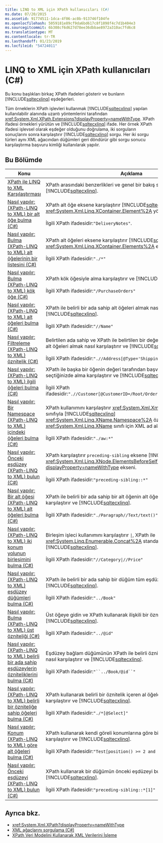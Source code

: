 ```yaml
---
title: LINQ to XML için XPath kullanıcıları (C#)
ms.date: 07/20/2015
ms.assetid: 91774511-1dca-4f06-ac0b-913746f104fe
ms.openlocfilehash: 5059181e89cf9da6bd617c8f1898f4c7d1b404e3
ms.sourcegitcommit: 6b308cf6d627d78ee36dbbae8972a310ac7fd6c8
ms.translationtype: MT
ms.contentlocale: tr-TR
ms.lasthandoff: 01/23/2019
ms.locfileid: "54724011"
---
```

# <a name="linq-to-xml-for-xpath-users-c"></a>LINQ to XML için XPath kullanıcıları (C#)
Bu konu başlıkları birkaç XPath ifadeleri gösterir ve bunların [!INCLUDE[sqltecxlinq](~/includes/sqltecxlinq-md.md)] eşdeğerleri.  
  
 Tüm örneklerin XPath işlevleri kullanmak [!INCLUDE[sqltecxlinq](~/includes/sqltecxlinq-md.md)] yapılan kullanılabilir alanında uzantı yöntemlerini tarafından <xref:System.Xml.XPath.Extensions?displayProperty=nameWithType>. XPath ifadesi örnekleri yürütün ve [!INCLUDE[sqltecxlinq](~/includes/sqltecxlinq-md.md)] ifade. Her örnek XPath ifadesi işlevsel olarak eşdeğer olduğunu doğrulama, iki sorguların sonuçlarını sonra karşılaştırır [!INCLUDE[sqltecxlinq](~/includes/sqltecxlinq-md.md)] sorgu. Her iki sorgu türleri aynı XML ağacından düğümleri geri döndürür gibi sorgu sonucu karşılaştırma başvuru kimliği kullanılarak yapılır.  
  
## <a name="in-this-section"></a>Bu Bölümde  
  
|Konu|Açıklama|  
|-----------|-----------------|  
|[XPath ile LINQ to XML Karşılaştırması](../../../../csharp/programming-guide/concepts/linq/comparison-of-xpath-and-linq-to-xml.md)|XPath arasındaki benzerlikleri ve genel bir bakış sağlar ve [!INCLUDE[sqltecxlinq](~/includes/sqltecxlinq-md.md)].|  
|[Nasıl yapılır: (XPath-LINQ to XML) bir alt öğe bulma (C#)](../../../../csharp/programming-guide/concepts/linq/how-to-find-a-child-element-xpath-linq-to-xml.md)|XPath alt öğe eksene karşılaştırır [!INCLUDE[sqltecxlinq](~/includes/sqltecxlinq-md.md)] <xref:System.Xml.Linq.XContainer.Element%2A> yöntemi.<br /><br /> İlgili XPath ifadesidir:`"DeliveryNotes"`.|  
|[Nasıl yapılır: Bulma (XPath-LINQ to XML) alt öğelerinin bir listesini (C#)](../../../../csharp/programming-guide/concepts/linq/how-to-find-a-list-of-child-elements-xpath-linq-to-xml.md)|XPath alt öğeleri eksene karşılaştırır [!INCLUDE[sqltecxlinq](~/includes/sqltecxlinq-md.md)] <xref:System.Xml.Linq.XContainer.Elements%2A> ekseni.<br /><br /> İlgili XPath ifadesidir:`"./*"`|  
|[Nasıl yapılır: Bulma (XPath-LINQ to XML) kök öğe (C#)](../../../../csharp/programming-guide/concepts/linq/how-to-find-the-root-element-xpath-linq-to-xml.md)|XPath kök öğesiyle alma karşılaştırır ve [!INCLUDE[sqltecxlinq](~/includes/sqltecxlinq-md.md)].<br /><br /> İlgili XPath ifadesidir:`"/PurchaseOrders"`|  
|[Nasıl yapılır: (XPath-LINQ to XML) alt öğeleri bulma (C#)](../../../../csharp/programming-guide/concepts/linq/how-to-find-descendant-elements-xpath-linq-to-xml.md)|XPath ile belirli bir ada sahip alt öğeleri almak nasıl karşılaştırır ve [!INCLUDE[sqltecxlinq](~/includes/sqltecxlinq-md.md)].<br /><br /> İlgili XPath ifadesidir:`"//Name"`|  
|[Nasıl yapılır: Filtreleme (XPath-LINQ to XML) öznitelik (C#)](../../../../csharp/programming-guide/concepts/linq/how-to-filter-on-an-attribute-xpath-linq-to-xml.md)|Belirtilen ada sahip ve XPath ile belirtilen bir değere sahip bir öznitelik ile alt öğeleri almak nasıl karşılaştırır ve [!INCLUDE[sqltecxlinq](~/includes/sqltecxlinq-md.md)].<br /><br /> İlgili XPath ifadesidir:`".//Address[@Type='Shipping']"`|  
|[Nasıl yapılır: (XPath-LINQ to XML) ilgili öğeleri bulma (C#)](../../../../csharp/programming-guide/concepts/linq/how-to-find-related-elements-xpath-linq-to-xml.md)|XPath ile başka bir öğenin değeri tarafından başvurulan öznitelik bir öğe seçtiğinizde alma karşılaştırır ve [!INCLUDE[sqltecxlinq](~/includes/sqltecxlinq-md.md)].<br /><br /> İlgili XPath ifadesidir:`".//Customer[@CustomerID=/Root/Orders/Order[12]/CustomerID]"`|  
|[Nasıl yapılır: Bir Namespace (XPath-LINQ to XML) içindeki öğeleri bulma (C#)](../../../../csharp/programming-guide/concepts/linq/how-to-find-elements-in-a-namespace-xpath-linq-to-xml.md)|XPath kullanımını karşılaştırır <xref:System.Xml.XmlNamespaceManager> sınıfıyla [!INCLUDE[sqltecxlinq](~/includes/sqltecxlinq-md.md)] <xref:System.Xml.Linq.XName.Namespace%2A> özelliği <xref:System.Xml.Linq.XName> sınıfı için XML ad alanları ile çalışma.<br /><br /> İlgili XPath ifadesidir:`"./aw:*"`|  
|[Nasıl yapılır: Önceki eşdüzey (XPath-LINQ to XML) bulun (C#)](../../../../csharp/programming-guide/concepts/linq/how-to-find-preceding-siblings-xpath-linq-to-xml.md)|XPath karşılaştırır `preceding-sibling` eksene [!INCLUDE[sqltecxlinq](~/includes/sqltecxlinq-md.md)] alt <xref:System.Xml.Linq.XNode.ElementsBeforeSelf%2A?displayProperty=nameWithType> ekseni.<br /><br /> İlgili XPath ifadesidir:`"preceding-sibling::*"`|  
|[Nasıl yapılır: Bir alt öğesi (XPath-LINQ to XML) alt öğeleri bulma (C#)](../../../../csharp/programming-guide/concepts/linq/how-to-find-descendants-of-a-child-element-xpath-linq-to-xml.md)|XPath ile belirli bir ada sahip bir alt öğenin alt öğeleri almak nasıl karşılaştırır ve [!INCLUDE[sqltecxlinq](~/includes/sqltecxlinq-md.md)].<br /><br /> İlgili XPath ifadesidir:`"./Paragraph//Text/text()"`|  
|[Nasıl yapılır: (XPath-LINQ to XML) iki konum yolunun birleşimini bulma (C#)](../../../../csharp/programming-guide/concepts/linq/how-to-find-a-union-of-two-location-paths-xpath-linq-to-xml.md)|Birleşim işleci kullanımını karşılaştırır <code>&#124;</code>, XPath ile <xref:System.Linq.Enumerable.Concat%2A> standart sorgu işleci [!INCLUDE[sqltecxlinq](~/includes/sqltecxlinq-md.md)].<br /><br /> İlgili XPath ifadesidir:<code>"//Category&#124;//Price"</code>|  
|[Nasıl yapılır: (XPath-LINQ to XML) eşdüzey düğümleri bulma (C#)](../../../../csharp/programming-guide/concepts/linq/how-to-find-sibling-nodes-xpath-linq-to-xml.md)|XPath ile belirli bir ada sahip bir düğüm tüm eşdüzeyi bulma karşılaştırır ve [!INCLUDE[sqltecxlinq](~/includes/sqltecxlinq-md.md)].<br /><br /> İlgili XPath ifadesidir:`"../Book"`|  
|[Nasıl yapılır: Bulma (XPath-LINQ to XML) üst özniteliği (C#)](../../../../csharp/programming-guide/concepts/linq/how-to-find-an-attribute-of-the-parent-xpath-linq-to-xml.md)|Üst öğeye gidin ve XPath kullanarak ilişkili bir öznitelik karşılaştırır ve [!INCLUDE[sqltecxlinq](~/includes/sqltecxlinq-md.md)].<br /><br /> İlgili XPath ifadesidir:`"../@id"`|  
|[Nasıl yapılır: (XPath-LINQ to XML) belirli bir ada sahip eşdüzeylerin özniteliklerini bulma (C#)](../../../../csharp/programming-guide/concepts/linq/how-to-find-attributes-of-siblings-with-a-specific-name-xpath-linq-to-xml.md)|Eşdüzey bağlam düğümünün XPath ile belirli öznitelikleri bulmak amacıyla nasıl karşılaştırır ve [!INCLUDE[sqltecxlinq](~/includes/sqltecxlinq-md.md)].<br /><br /> İlgili XPath ifadesidir:`"``../Book/@id``"`|  
|[Nasıl yapılır: (XPath-LINQ to XML) belirli bir özniteliğe sahip öğeleri bulma (C#)](../../../../csharp/programming-guide/concepts/linq/how-to-find-elements-with-a-specific-attribute-xpath-linq-to-xml.md)|XPath kullanarak belirli bir öznitelik içeren al öğelerin nasıl bulunacağını karşılaştırır ve [!INCLUDE[sqltecxlinq](~/includes/sqltecxlinq-md.md)].<br /><br /> İlgili XPath ifadesidir:`"./*[@Select]"`|  
|[Nasıl yapılır: Konum (XPath-LINQ to XML) göre alt öğeleri bulma (C#)](../../../../csharp/programming-guide/concepts/linq/how-to-find-child-elements-based-on-position-xpath-linq-to-xml.md)|XPath kullanarak kendi göreli konumlarına göre bir öğeyi bulmak nasıl karşılaştırır ve [!INCLUDE[sqltecxlinq](~/includes/sqltecxlinq-md.md)].<br /><br /> İlgili XPath ifadesidir:`"Test[position() >= 2 and position() <= 4]"`|  
|[Nasıl yapılır: Önceki eşdüzeyi (XPath-LINQ to XML) bulun (C#)](../../../../csharp/programming-guide/concepts/linq/how-to-find-the-immediate-preceding-sibling-xpath-linq-to-xml.md)|XPath kullanarak bir düğümün önceki eşdüzeyi bulma karşılaştırır ve [!INCLUDE[sqltecxlinq](~/includes/sqltecxlinq-md.md)].<br /><br /> İlgili XPath ifadesidir:`"preceding-sibling::*[1]"`|  
  
## <a name="see-also"></a>Ayrıca bkz.

- <xref:System.Xml.XPath?displayProperty=nameWithType>
- [XML ağaçlarını sorgulama (C#)](../../../../csharp/programming-guide/concepts/linq/querying-xml-trees.md)
- [XPath Veri Modelini Kullanarak XML Verilerini İşleme](../../../../standard/data/xml/process-xml-data-using-the-xpath-data-model.md)
